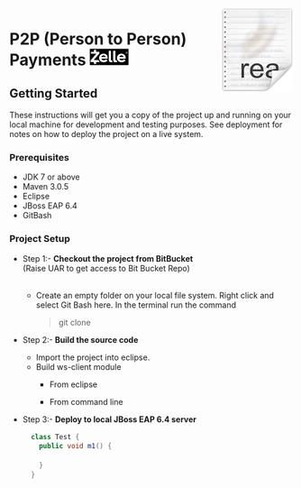 <img src="icon.png" align="right" />

# P2P (Person to Person) Payments <a href="https://www.zellepay.com/"><img src="https://raw.githubusercontent.com/vamsikrishnach1990/test/master/Untitled.png" width=70 height=30/></a>

> <description>
  
## Getting Started

These instructions will get you a copy of the project up and running on your local machine for development and testing purposes. See deployment for notes on how to deploy the project on a live system.

### Prerequisites

- JDK 7 or above
- Maven 3.0.5
- Eclipse
- JBoss EAP 6.4
- GitBash

### Project Setup
- Step 1:- **Checkout the project from BitBucket** <br>
  (Raise UAR to get access to Bit Bucket Repo) <br><br>
  - Create an empty folder on your local file system. Right click and select Git Bash here. In the terminal run the command
    > git clone 
    
- Step 2:- **Build the source code** <br>
  - Import the project into eclipse.
  - Build ws-client module
    - From eclipse
    
    - From command line
    
- Step 3:- **Deploy to local JBoss EAP 6.4 server** <br>
  ```java
    class Test {
      public void m1() {
      
      }
    }
  ```

